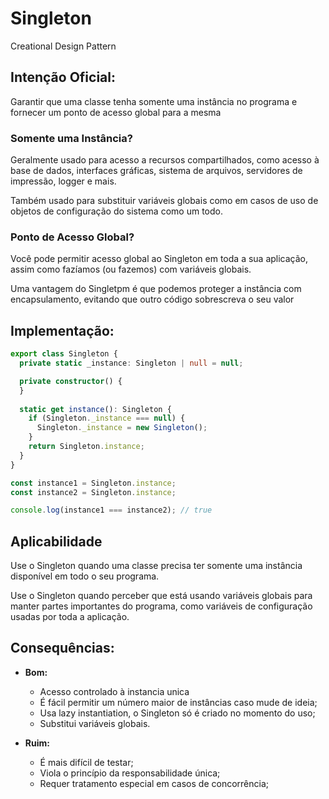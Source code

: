 # Singleton
Creational Design Pattern

## Intenção Oficial:
Garantir que uma classe tenha somente uma instância no programa e fornecer um ponto de acesso global para a mesma

### Somente uma Instância?
Geralmente usado para acesso a recursos compartilhados, como acesso à base de dados, 
interfaces gráficas, sistema de arquivos, servidores de impressão, logger e mais.


Também usado para substituir variáveis globais como em casos de uso de objetos de 
configuração do sistema como um todo.

### Ponto de Acesso Global?
Você pode permitir acesso global ao Singleton em toda a sua aplicação, 
assim como fazíamos (ou fazemos) com variáveis globais.

Uma vantagem do Singletpm é que podemos proteger a instância com encapsulamento, 
evitando que outro código sobrescreva o seu valor

## Implementação:

```ts
export class Singleton {
  private static _instance: Singleton | null = null;

  private constructor() {
  }
  
  static get instance(): Singleton {
    if (Singleton._instance === null) {
      Singleton._instance = new Singleton();
    }
    return Singleton.instance;
  }
}

const instance1 = Singleton.instance;
const instance2 = Singleton.instance;

console.log(instance1 === instance2); // true
```

## Aplicabilidade
Use o Singleton quando uma classe precisa ter somente uma instância disponível em todo o seu programa.

Use o Singleton quando perceber que está usando variáveis globais para manter partes importantes do
programa, como variáveis de configuração usadas por toda a aplicação.

## Consequências:
- **Bom:**
  - Acesso controlado à instancia unica
  - É fácil permitir um número maior de instâncias caso mude de ideia;
  - Usa lazy instantiation, o Singleton só é criado no momento do uso;
  - Substitui variáveis globais.

- **Ruim:**
  - É mais difícil de testar;
  - Viola o princípio da responsabilidade única;
  - Requer tratamento especial em casos de concorrência;
